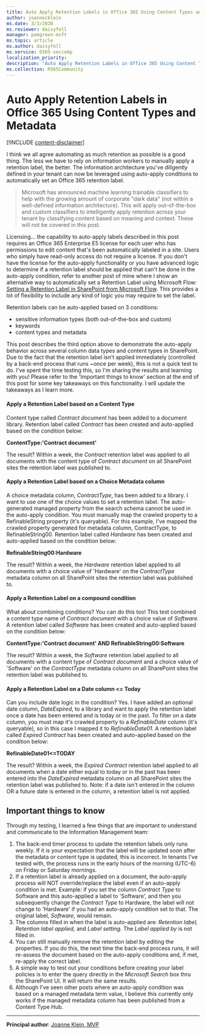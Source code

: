 ```yaml
---
title: Auto Apply Retention Labels in Office 365 Using Content Types and Metadata
author: joannecklein
ms.date: 3/3/2020
ms.reviewer: daisyfell
manager: pamgreen-msft
ms.topic: article
ms.author: daisyfell
ms.service: O365-seccomp
localization_priority: 
description: "Auto Apply Retention Labels in Office 365 Using Content Types and Metadata"
ms.collection: M365Community
---
```

# Auto Apply Retention Labels in Office 365 Using Content Types and Metadata

[!INCLUDE [content-disclaimer](includes/content-disclaimer.md)]

I think we all agree automating as much retention as possible is a good thing. The less we have to rely on information workers to manually apply a retention label, the better. The information architecture you've diligently defined in your tenant can now be leveraged using auto-apply conditions to automatically set an Office 365 retention label.

> Microsoft has announced machine learning trainable classifiers to help with the growing amount of corporate "dark data" (not within a well-defined information architecture). This will apply out-of-the-box and custom classifiers to intelligently apply retention across your tenant by classifying content based on meaning and context. These will not be covered in this post.

Licensing... the capability to auto-apply labels described in this post requires an Office 365 Enterprise E5 license for each user who has permissions to edit content that's been automatically labeled in a site. Users who simply have read-only access do not require a license. If you don't have the license for the auto-apply functionality or you have advanced logic to determine if a retention label should be applied that can't be done in the auto-apply condition, refer to another post of mine where I show an alternative way to automatically set a Retention Label using Microsoft Flow: [Setting a Retention Label in SharePoint from Microsoft Flow](https://joannecklein.com/2019/05/06/setting-a-retention-label-in-sharepoint-from-microsoft-flow/). This provides a lot of flexibility to include any kind of logic you may require to set the label.

Retention labels can be auto-applied based on 3 conditions:

* sensitive information types (both out-of-the-box and custom)
* keywords
* content types and metadata

This post describes the third option above to demonstrate the auto-apply behavior across several column data types and content types in SharePoint. Due to the fact that the retention label isn't applied immediately (controlled by a back-end process that runs ~once per week), this is not a quick test to do. I've spent the time testing this, so I'm sharing the results and learning with you! Please refer to the 'Important things to know' section at the end of this post for some key takeaways on this functionality. I will update the takeaways as I learn more.

#### Apply a Retention Label based on a Content Type

Content type called _Contract document_ has been added to a document library. Retention label called _Contract_ has been created and auto-applied based on the condition below:

**ContentType:'Contract document'**

The result? Within a week, the _Contract_ retention label was applied to all documents with the content type of _Contract document_ on all SharePoint sites the retention label was published to.

#### Apply a Retention Label based on a Choice Metadata column

A choice metadata column, _ContractType_, has been added to a library. I want to use one of the choice values to set a retention label. The auto-generated managed property from the search schema cannot be used in the auto-apply condition. You must manually map the crawled property to a RefinableString property (it's queryable). For this example, I've mapped the crawled property generated for metadata column, ContractType, to RefinableString00. Retention label called _Hardware_ has been created and auto-applied based on the condition below:

**RefinableString00:Hardware**

The result? Within a week, the _Hardware_ retention label applied to all documents with a choice value of 'Hardware' on the _ContractType_ metadata column on all SharePoint sites the retention label was published to.

#### Apply a Retention Label on a compound condition

What about combining conditions? You can do this too! This test combined a content type name of _Contract document_ with a choice value of _Software._ A retention label called _Software_ has been created and auto-applied based on the condition below:

**ContentType:'Contract document' AND RefinableString00:Software**

The result? Within a week, the _Software_ retention label applied to all documents with a content type of _Contract document_ and a choice value of 'Software' on the _ContractType_ metadata column on all SharePoint sites the retention label was published to.

#### Apply a Retention Label on a Date column <= Today

Can you include date logic in the condition? Yes. I have added an optional date column, _DateExpired_, to a library and want to apply the retention label once a date has been entered and is today or in the past. To filter on a date column, you must map it's crawled property to a _RefinableDate_ column (it's queryable), so in this case I mapped it to _RefinableDate01._ A retention label called _Expired Contract_ has been created and auto-applied based on the condition below:

**RefinableDate01<=TODAY**

The result? Within a week, the _Expired Contract_ retention label applied to all documents when a date either equal to today or in the past has been entered into the _DateExpired_ metadata column on all SharePoint sites the retention label was published to. Note: if a date isn't entered in the column OR a future date is entered in the column, a retention label is not applied.

## Important things to know

Through my testing, I learned a few things that are important to understand and communicate to the Information Management team:

1. The back-end timer process to update the retention labels only runs weekly. If it is your expectation that the label will be updated soon after the metadata or content type is updated, this is incorrect. In tenants I've tested with, the process runs in the early hours of the morning (UTC-6) on Friday or Saturday mornings.
2. If a retention label is already applied on a document, the auto-apply process will NOT override/replace the label even if an auto-apply condition is met. Example: if you set the column _Contract Type_ to Software and this auto-applied a label to 'Software', and then you subsequently change the _Contract Type_ to Hardware, the label will not change to 'Hardware' if you had an auto-apply condition set to that. The original label, _Software_, would remain.
3. The columns filled in when the label is auto-applied are: _Retention label, Retention label applied,_ and _Label setting._ The _Label applied by_ is not filled in.
4. You can still manually remove the retention label by editing the properties. If you do this, the next time the back-end process runs, it will re-assess the document based on the auto-apply conditions and, if met, re-apply the correct label.
5. A simple way to test out your conditions before creating your label policies is to enter the query directly in the _Microsoft Search_ box thru the SharePoint UI. It will return the same results.
6. Although I've seen other posts where an auto-apply condition was based on a managed metadata term value, I believe this currently only works if the managed metadata column has been published from a Content Type Hub.

---

**Principal author**: [Joanne Klein, MVP](https://www.linkedin.com/in/joannecklein)
